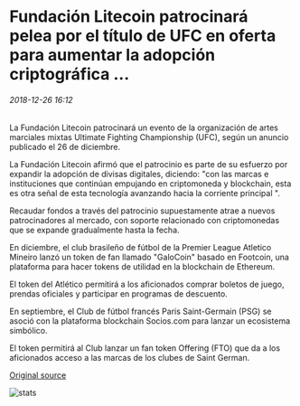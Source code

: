 # Fundación Litecoin patrocinará pelea por el título de UFC en oferta para aumentar la adopción criptográfica ...

###### 2018-12-26 16:12

La Fundación Litecoin patrocinará un evento de la organización de artes marciales mixtas Ultimate Fighting Championship (UFC), según un anuncio publicado el 26 de diciembre.

La Fundación Litecoin afirmó que el patrocinio es parte de su esfuerzo por expandir la adopción de divisas digitales, diciendo: "con las marcas e instituciones que continúan empujando en criptomoneda y blockchain, esta es otra señal de esta tecnología avanzando hacia la corriente principal ".

Recaudar fondos a través del patrocinio supuestamente atrae a nuevos patrocinadores al mercado, con soporte relacionado con criptomonedas que se expande gradualmente hasta la fecha.

En diciembre, el club brasileño de fútbol de la Premier League Atletico Mineiro lanzó un token de fan llamado "GaloCoin" basado en Footcoin, una plataforma para hacer tokens de utilidad en la blockchain de Ethereum.

El token del Atlético permitirá a los aficionados comprar boletos de juego, prendas oficiales y participar en programas de descuento.

En septiembre, el Club de fútbol francés Paris Saint-Germain (PSG) se asoció con la plataforma blockchain Socios.com para lanzar un ecosistema simbólico.

El token permitirá al Club lanzar un fan token Offering (FTO) que da a los aficionados acceso a las marcas de los clubes de Saint German.

[Original source](https://cointelegraph.com/news/litecoin-foundation-to-sponsor-ufc-title-fight-in-bid-to-increase-crypto-adoption)

![stats](https://c.statcounter.com/11760860/0/a89fa40b/1/ "stats")